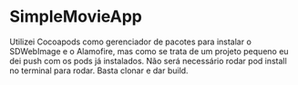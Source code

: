 # SimpleMovieApp


<p>Utilizei Cocoapods como gerenciador de pacotes para instalar o SDWebImage e o Alamofire, mas como se trata de um projeto pequeno eu dei push com os pods já instalados. Não será necessário rodar pod install no terminal para rodar. Basta clonar e dar build.</p>